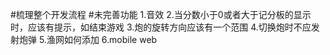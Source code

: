 #梳理整个开发流程
#未完善功能
	1.音效
	2.当分数小于0或者大于记分板的显示时，应该有提示，如结束游戏
	3.炮的旋转方向应该有一个范围
	4.切换炮时不应发射炮弹
	5.渔网如何添加
	6.mobile web